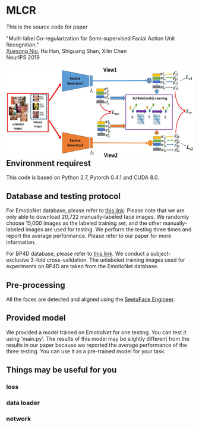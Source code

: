 # MLCR

This is the source code for paper 

"Multi-label Co-regularization for Semi-supervised Facial Action Unit Recognition." </br>
[Xuesong Niu](https://nxsedson.github.io/), Hu Han, Shiguang Shan, Xilin Chen </br>
NeurIPS 2019 </br>

<img src="./img/pipeline.JPG" width = "600px" height = "250px" align=left />

</br>

## Environment requirest

This code is based on Python 2.7, Pytorch 0.4.1 and CUDA 8.0.

## Database and testing protocol
For EmotioNet database, please refer to [this link](http://cbcsl.ece.ohio-state.edu/dbform_emotionet.html). Please note that we are only able to download 20,722 manually-labeled face images. We randomly choose 15,000 images as the labeled training set, and the other manually-labeled images are used for testing. We perform the testing three times and report the average performance. Please refer to our paper for more information.

For BP4D database, please refer to [this link](http://www.cs.binghamton.edu/~lijun/Research/3DFE/3DFE_Analysis.html). We conduct a subject-exclusive 3-fold cross-validation. The unlabeled training images used for experiments on BP4D are taken from the EmotioNet database.

## Pre-processing 

All the faces are detected and aligned using the [SeetaFace Engineer](https://github.com/seetaface/SeetaFaceEngine).

## Provided model

We provided a model trained on EmotioNet for one testing. You can test it using 'main.py'. The results of this model may be silghtly different from the results in our paper because we reported the average performance of the three testing. You can use it as a pre-trained  model for your task.

## Things may be useful for you
### loss 
### data loader
### network




